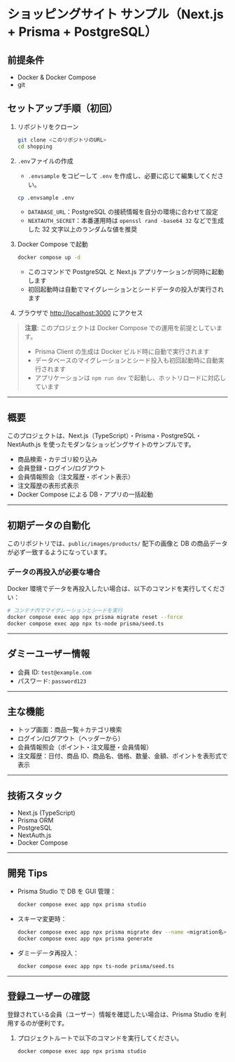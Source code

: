 # ショッピングサイト サンプル（Next.js + Prisma + PostgreSQL）

## 前提条件

- Docker & Docker Compose
- git

## セットアップ手順（初回）

1. リポジトリをクローン

   ```sh
   git clone <このリポジトリのURL>
   cd shopping
   ```

2. `.env`ファイルの作成

   - `.envsample` をコピーして `.env` を作成し、必要に応じて編集してください。

   ```sh
   cp .envsample .env
   ```

   - `DATABASE_URL`：PostgreSQL の接続情報を自分の環境に合わせて設定
   - `NEXTAUTH_SECRET`：本番運用時は `openssl rand -base64 32` などで生成した 32 文字以上のランダムな値を推奨

3. Docker Compose で起動

   ```sh
   docker compose up -d
   ```

   - このコマンドで PostgreSQL と Next.js アプリケーションが同時に起動します
   - 初回起動時は自動でマイグレーションとシードデータの投入が実行されます

4. ブラウザで [http://localhost:3000](http://localhost:3000) にアクセス

> **注意**: このプロジェクトは Docker Compose での運用を前提としています。
>
> - Prisma Client の生成は Docker ビルド時に自動で実行されます
> - データベースのマイグレーションとシード投入も初回起動時に自動実行されます
> - アプリケーションは `npm run dev` で起動し、ホットリロードに対応しています

---

## 概要

このプロジェクトは、Next.js（TypeScript）・Prisma・PostgreSQL・NextAuth.js を使ったモダンなショッピングサイトのサンプルです。

- 商品検索・カテゴリ絞り込み
- 会員登録・ログイン/ログアウト
- 会員情報照会（注文履歴・ポイント表示）
- 注文履歴の表形式表示
- Docker Compose による DB・アプリの一括起動

---

## 初期データの自動化

このリポジトリでは、`public/images/products/` 配下の画像と DB の商品データが必ず一致するようになっています。

### データの再投入が必要な場合

Docker 環境でデータを再投入したい場合は、以下のコマンドを実行してください：

```sh
# コンテナ内でマイグレーションとシードを実行
docker compose exec app npx prisma migrate reset --force
docker compose exec app npx ts-node prisma/seed.ts
```

---

## ダミーユーザー情報

- 会員 ID: `test@example.com`
- パスワード: `password123`

---

## 主な機能

- トップ画面：商品一覧＋カテゴリ検索
- ログイン/ログアウト（ヘッダーから）
- 会員情報照会（ポイント・注文履歴・会員情報）
- 注文履歴：日付、商品 ID、商品名、価格、数量、金額、ポイントを表形式で表示

---

## 技術スタック

- Next.js (TypeScript)
- Prisma ORM
- PostgreSQL
- NextAuth.js
- Docker Compose

---

## 開発 Tips

- Prisma Studio で DB を GUI 管理：
  ```sh
  docker compose exec app npx prisma studio
  ```
- スキーマ変更時：
  ```sh
  docker compose exec app npx prisma migrate dev --name <migration名>
  docker compose exec app npx prisma generate
  ```
- ダミーデータ再投入：
  ```sh
  docker compose exec app npx ts-node prisma/seed.ts
  ```

---

## 登録ユーザーの確認

登録されている会員（ユーザー）情報を確認したい場合は、Prisma Studio を利用するのが便利です。

1. プロジェクトルートで以下のコマンドを実行してください。
   ```sh
   docker compose exec app npx prisma studio
   ```
